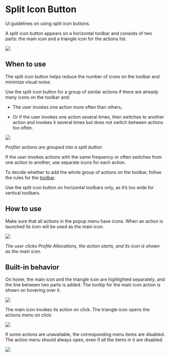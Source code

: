 <!-- Copyright 2000-2024 JetBrains s.r.o. and contributors. Use of this source code is governed by the Apache 2.0 license. -->

# Split Icon Button

<link-summary>UI guidelines on using split icon buttons.</link-summary>

A split icon button appears on a horizontal toolbar and consists of two parts: the main icon and a triangle icon for the actions list.

![](split_icon_button_example.png)


## When to use

The split icon button helps reduce the number of icons on the toolbar and minimize visual noise.

Use the split icon button for a group of similar actions if there are already many icons on the toolbar and:

* The user invokes one action more often than others,

* Or if the user invokes one action several times, then switches to another action and invokes it several times but does not switch between actions too often.

![](group_actions.png)

*Profiler actions are grouped into a split button*

If the user invokes actions with the same frequency or often switches from one action to another, use separate icons for each action.

To decide whether to add the whole group of actions on the toolbar, follow the rules for the [toolbar](toolbar.md#what-items-to-add-on-toolbar).

Use the split icon button on horizontal toolbars only, as it’s too wide for vertical toolbars.


## How to use

Make sure that all actions in the popup menu have icons. When an action is launched its icon will be used as the main icon.

![](behavior.png)

*The user clicks Profile Allocations, the action starts, and its icon is shown as the main icon.*


## Built-in behavior

On hover, the main icon and the triangle icon are highlighted separately, and the line between two parts is added. The tooltip for the main icon action is shown on hovering over it.

![](split_icon_button_hover.png)

The main icon invokes its action on click. The triangle icon opens the actions menu on click:

![](click.png)

If some actions are unavailable, the corresponding menu items are disabled. The action menu should always open, even if all the items in it are disabled.

![](split_icon_button_disabled.png)

